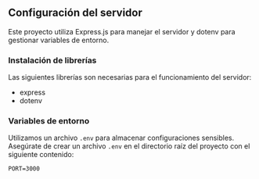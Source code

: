 ## Configuración del servidor

Este proyecto utiliza Express.js para manejar el servidor y dotenv para gestionar variables de entorno.

### Instalación de librerías

Las siguientes librerías son necesarias para el funcionamiento del servidor:

- express
- dotenv

### Variables de entorno

Utilizamos un archivo `.env` para almacenar configuraciones sensibles. Asegúrate de crear un archivo `.env` en el directorio raíz del proyecto con el siguiente contenido:

```env
PORT=3000
```

